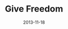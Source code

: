 ---
layout: media
category: media
title: "Give Freedom"
date: 2013-11-18
description: ""
video: "http://s3.amazonaws.com/crossroads-media/other-media/video/gift-of-freedom.mp4"
video-poster: "http://s3.amazonaws.com/crossroads-media/images/givefreedom_still.jpg"
---